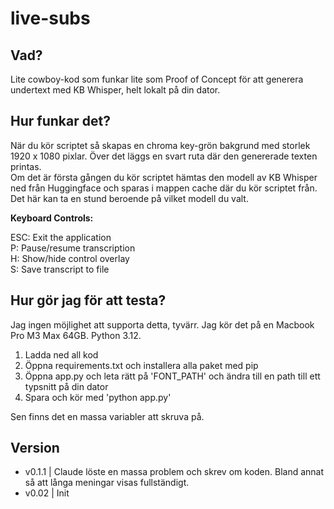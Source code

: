 # live-subs

## Vad?
Lite cowboy-kod som funkar lite som Proof of Concept för att generera undertext med KB Whisper, helt lokalt på din dator.  

## Hur funkar det?
När du kör scriptet så skapas en chroma key-grön bakgrund med storlek 1920 x 1080 pixlar. Över det 
läggs en svart ruta där den genererade texten printas.  
Om det är första gången du kör scriptet hämtas den modell av KB Whisper ned från Huggingface och sparas i mappen cache där du kör scriptet från. Det här kan ta en stund beroende på vilket modell du valt.  

**Keyboard Controls:**

ESC: Exit the application  
P: Pause/resume transcription  
H: Show/hide control overlay  
S: Save transcript to file

## Hur gör jag för att testa?
Jag ingen möjlighet att supporta detta, tyvärr. Jag kör det på en Macbook Pro M3 Max 64GB. Python 3.12.  

1. Ladda ned all kod
2. Öppna requirements.txt och installera alla paket med pip
3. Öppna app.py och leta rätt på 'FONT_PATH' och ändra till en path till ett typsnitt på din dator 
4. Spara och kör med 'python app.py'

Sen finns det en massa variabler att skruva på.

## Version 
- v0.1.1 | Claude löste en massa problem och skrev om koden. Bland annat så att långa meningar visas fullständigt.
- v0.02 | Init